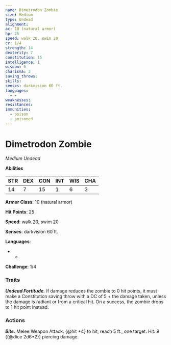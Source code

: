 ```yaml
---
name: Dimetrodon Zombie
size: Medium
type: Undead
alignment: 
ac: 10 (natural armor)
hp: 25
speed: walk 20, swim 20
cr: 1/4
strength: 14
dexterity: 7
constitution: 15
intelligence: 1
wisdom: 6
charisma: 3
saving_throws:
skills:
senses: darkvision 60 ft.
languages:
  - -
weaknesses:
resistances:
immunities:
  - poison
  - poisoned
---
```


# Dimetrodon Zombie

*Medium Undead*

**Abilities**

| STR | DEX | CON | INT | WIS | CHA |
| --- | --- | --- | --- | --- | --- |
| 14 | 7 | 15 | 1 | 6 | 3 |

**Armor Class**: 10 (natural armor)

**Hit Points**: 25

**Speed**: walk 20, swim 20

**Senses**: darkvision 60 ft.

**Languages**:
  - -

**Challenge**: 1/4

### Traits
***Undead Fortitude.*** If damage reduces the zombie to 0 hit points, it must make a Constitution saving throw with a DC of 5 + the damage taken, unless the damage is radiant or from a critical hit. On a success, the zombie drops to 1 hit point instead.

### Actions
***Bite.*** Melee Weapon Attack: {@hit +4} to hit, reach 5 ft., one target. Hit: 9 ({@dice 2d6+2}) piercing damage.

